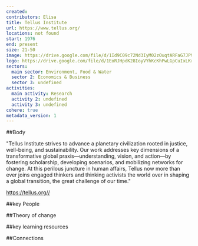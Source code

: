```yaml
---
created:
contributors: Elisa
title: Tellus Institute
url: https://www.tellus.org/
locations: not found
start: 1976
end: present
size: 21-50
image: https://drive.google.com/file/d/1Id9C09c72Nd3IyM02zOuqtARFaG7JP9m/view?usp=drive_link
logo: https://drive.google.com/file/d/1EoRJHpdK28IoyVYhKcKhPwLGpCuIxLKr/view?usp=drive_link
sectors:
  main sector: Environment, Food & Water
  sector 2: Economics & Business
  sector 3: undefined
activities: 
  main activity: Research
  activity 2: undefined
  activity 3: undefined
cohere: true
metadata_version: 1
---
```



##Body

"Tellus Institute strives to advance a planetary civilization rooted in justice, well-being, and sustainability. Our work addresses key dimensions of a transformative global praxis—understanding, vision, and action—by fostering scholarship, developing scenarios, and mobilizing networks for change. At this perilous juncture in human affairs, Tellus now more than ever joins engaged thinkers and thinking activists the world over in shaping a global transition, the great challenge of our time."

https://tellus.org//


##key People


##Theory of change


##key learning resources


##Connections


